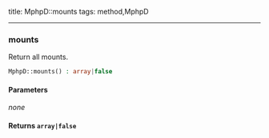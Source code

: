 title: MphpD::mounts
tags: method,MphpD

---

<div class="method">
<h3 class="method-name">mounts</h3>
<p>Return all mounts.</p>

```php
MphpD::mounts() : array|false
```

#### Parameters

*none*


#### Returns `array|false`




</div>
